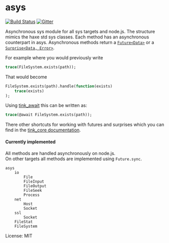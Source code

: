 # asys

[![Build Status](https://travis-ci.org/benmerckx/asys.svg?branch=master)](https://travis-ci.org/benmerckx/asys)
[![Gitter](https://img.shields.io/gitter/room/nwjs/nw.js.svg?maxAge=2592000)](https://gitter.im/haxetink/public)

Asynchronous sys module for all sys targets and node.js.
The structure mimics the haxe std sys classes. Each method has an asynchronous
counterpart in asys. Asynchronous methods return a [`Future<Data>`](https://github.com/haxetink/tink_core#future) or a [`Surprise<Data, Error>`](https://github.com/haxetink/tink_core#surprise).

For example where you would previously write
```haxe
trace(FileSystem.exists(path));
```
That would become
```haxe
FileSystem.exists(path).handle(function(exists)
	trace(exists)
);
```

Using [tink_await](https://github.com/haxetink/tink_await) this can be written as:
```haxe
trace(@await FileSystem.exists(path));
```

There other shortcuts for working with futures and surprises which you can find in the [tink_core documentation](https://github.com/haxetink/tink_core).


#### Currently implemented

All methods are handled asynchronously on node.js.  
On other targets all methods are implemented using `Future.sync`.

```
asys
	io
		File
		FileInput
		FileOutput
		FileSeek
		Process
	net
		Host
		Socket
	ssl
		Socket
	FileStat
	FileSystem
```

License: MIT
